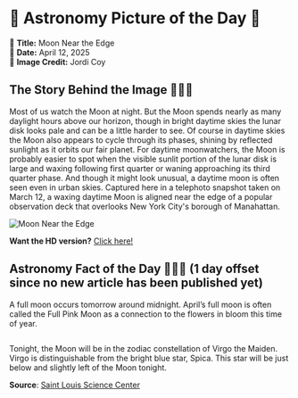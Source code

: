 # 🌌 Astronomy Picture of the Day 🌌
🔭 **Title:** Moon Near the Edge  
📅 **Date:** April 12, 2025  
📸 **Image Credit:** Jordi Coy  

## The Story Behind the Image 🧑‍🚀🔭
Most of us watch the Moon at night. But the Moon spends nearly as many daylight hours above our horizon, though in bright daytime skies the lunar disk looks pale and can be a little harder to see. Of course in daytime skies the Moon also appears to cycle through its phases, shining by reflected sunlight as it orbits our fair planet. For daytime moonwatchers, the Moon is probably easier to spot when the visible sunlit portion of the lunar disk is large and waxing following first quarter or waning approaching its third quarter phase. And though it might look unusual, a daytime moon is often seen even in urban skies. Captured here in a telephoto snapshot taken on March 12, a waxing daytime Moon is aligned near the edge of a popular observation deck that overlooks New York City's borough of Manahattan.

![Moon Near the Edge](https://apod.nasa.gov/apod/image/2504/PlataformaRecorteHorizontalRedes1024.jpg)

**Want the HD version?** [Click here!](https://apod.nasa.gov/apod/image/2504/PlataformaRecorteHorizontalRedes.jpg)

## Astronomy Fact of the Day 👩‍🚀🚀 (1 day offset since no new article has been published yet)
<p>A full moon occurs tomorrow around midnight. April’s full moon is often called the Full Pink Moon as a connection to the flowers in bloom this time of year.</p>
<p><img src="https://www.slsc.org/wp-content/uploads/2025/04/apr-11.jpg" alt=""/></p>
<p>Tonight, the Moon will be in the zodiac constellation of Virgo the Maiden. Virgo is distinguishable from the bright blue star, Spica. This star will be just below and slightly left of the Moon tonight.</p>

**Source**: [Saint Louis Science Center](https://www.slsc.org/astronomy-fact-of-the-day-april-11-2025/)

